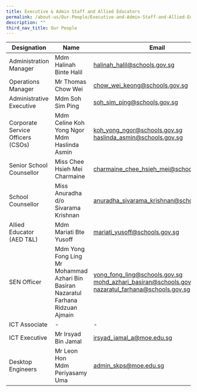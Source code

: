 ```yaml
---
title: Executive & Admin Staff and Allied Educators
permalink: /about-us/Our-People/Executive-and-Admin-Staff-and-Allied-Educators/
description: ""
third_nav_title: Our People
---
```

| Designation | Name | Email |
| -------- | -------- | -------- |
| Administration Manager     | Mdm Halinah Binte Halil     | [halinah\_halil@schools.gov.sg](mailto:halinah_halil@schools.gov.sg)     |
|Operations Manager| Mr Thomas Chow Wei | [chow\_wei\_keong@schools.gov.sg](mailto:chow_wei_keong@schools.gov.sg)|
|Administrative Executive | Mdm Soh Sim Ping |[soh\_sim\_ping@schools.gov.sg](mailto:soh_sim_ping@schools.gov.sg)
| Corporate Service Officers (CSOs) | Mdm Celine Koh Yong Ngor <br> Mdm Haslinda Asmin | [koh\_yong\_ngor@schools.gov.sg](mailto:koh_yong_ngor@schools.gov.sg) <br> [haslinda\_asmin@schools.gov.sg](mailto:haslinda_asmin@school.gov.sg)
| Senior School Counsellor | Miss Chee Hsieh Mei Charmaine | [charmaine_chee_hsieh_mei@schools.gov.sg](mailto:charmaine_chee_hsieh_mei@schools.gov.sg)
| School Counsellor | Miss Anuradha d/o Sivarama Krishnan | [anuradha_sivarama_krishnan@schools.gov.sg](mailto:anuradha_sivarama_krishnan@schools.gov.sg)
| Allied Educator (AED T&amp;L) | Mdm Mariati Bte Yusoff | [mariati\_yusoff@schools.gov.sg](mailto:mariati_yusoff@school.gov.sg)
| SEN Officer |  Mdm Yong Fong Ling <br> Mr Mohammad Azhari Bin Basiran<br>Nazaratul Farhana Ridzuan Ajmain |[yong\_fong\_ling@schools.gov.sg](mailto:yong_fong_ling@schools.gov.sg)<br> [mohd\_azhari\_basiran@schools.gov.sg](mailto:mohd_azhari_basiran@schools.gov.sg)<br>[nazaratul_farhana@schools.gov.sg](mailto:nazaratul_farhana@schools.gov.sg)|
|ICT Associate | - | - |
|ICT Executive | Mr Irsyad Bin Jamal| [irsyad\_jamal\_a@moe.edu.sg](mailto:irsyad_jamal_a@moe.edu.sg)
| Desktop Engineers | Mr Leon Hon <br>  Mdm Periyasamy Uma | [admin\_skps@moe.edu.sg](mailto:admin_skps@moe.edu.sg)